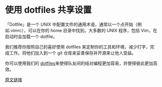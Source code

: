 # 使用 dotfiles 共享设置

「Dotfile」是一个 UNIX 中配置文件的通用术语，通常以一个点开始（例如.vimrc），可以在你的 home 目录中找到。大多数的 UNIX 程序，包括 Vim，在启动时会加载一个 dotfile。

我们推荐你按照自己的喜好使用 dotfiles 来定制你的工具和环境，减少打字，完成工作。将他们加入到一个 git 仓库来妥善保存并开源来让他人受益。

你可以使用我们的 [dotfiles](https://github.com/thoughtbot/dotfiles)来使得队友间的结对编程更加容易，并使得彼此更加高效。

[原文链接](https://thoughtbot.com/playbook/laptop-setup/share-configuration-with-dotfiles)
